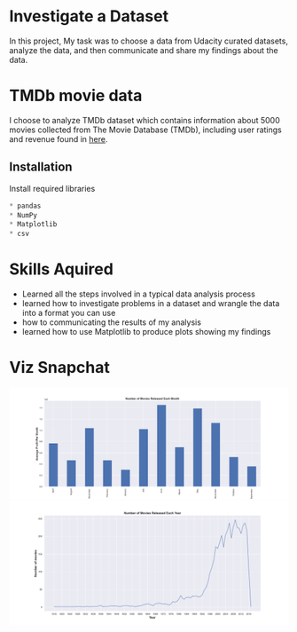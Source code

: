 # Investigate a Dataset

In this project, My task was to choose a data from Udacity curated datasets, analyze the data, and then communicate and share my findings about the data.


# TMDb movie data
I choose to analyze TMDb dataset which contains information
about 5000 movies collected from
The Movie Database (TMDb),
including user ratings and revenue found in [here](https://www.kaggle.com/datasets/tmdb/tmdb-movie-metadata).
## Installation

Install required libraries

```python
* pandas
* NumPy
* Matplotlib
* csv
```
    

# Skills Aquired
- Learned all the steps involved in a typical data analysis process
- learned how to investigate problems in a dataset and wrangle the data into a format you can use
- how to communicating the results of my analysis
- learned how to use Matplotlib to produce plots showing my findings

# Viz Snapchat
![](movie_per_month.png)
![](movie_year.png)